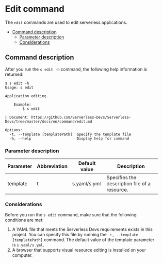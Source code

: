 # Edit command

The `edit` commands are used to edit serverless applications.

- [Command description](#Command-description)
    - [Parameter description](#Parameter-description)
    - [Considerations](#Considerations)

## Command description

After you run the `s edit -h` command, the following help information is returned:

```shell script
$ s edit -h
Usage: s edit

Application editing.

    Example:
        $ s edit
        
📖 Document: https://github.com/Serverless-Devs/Serverless-Devs/tree/master/docs/en/command/edit.md

Options:
  -t, --template [templatePath]  Specify the template file
  -h, --help                     Display help for command
```

### Parameter description

| Parameter | Abbreviation | Default value | Description                                    |
| --------- | ------------ | ------------- | ---------------------------------------------- |
| template  | t            | s.yaml/s.yml  | Specifies  the description file of a resource. |



### Considerations
Before you run the `s edit` command, make sure that the following conditions are met: 
1. A YAML file that meets the Serverless Devs requirements exists in this project. You can specify this file by running the `-t, --template [templatePath]` command. The default value of the template parameter is `s.yaml/s.yml`. 
2. A browser that supports visual resource editing is installed on your computer.
